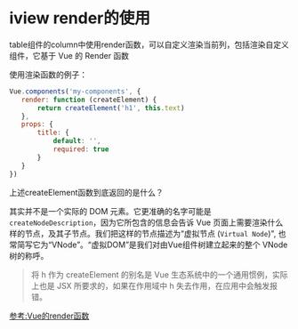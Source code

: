 # iview render的使用
table组件的column中使用render函数，可以自定义渲染当前列，包括渲染自定义组件，它基于 Vue 的 Render 函数

使用渲染函数的例子：
 ```js
 Vue.components('my-components', {
    render: function (createElement) {
        return createElement('h1', this.text)
    },
    props: {
        title: {
            default: '',
            required: true
        }
    }
})
 ```
上述createElement函数到底返回的是什么？

其实并不是一个实际的 DOM 元素。它更准确的名字可能是`createNodeDescription`，因为它所包含的信息会告诉 Vue 页面上需要渲染什么样的节点，及其子节点。我们把这样的节点描述为“虚拟节点 (`Virtual Node`)", 也常简写它为“VNode”。“虚拟DOM”是我们对由Vue组件树建立起来的整个 VNode 树的称呼。

> 将 h 作为 createElement 的别名是 Vue 生态系统中的一个通用惯例，实际上也是 JSX 所要求的，如果在作用域中 h 失去作用，在应用中会触发报错。

 [参考:Vue的render函数](https://www.w3cplus.com/vue/vue-render-function.html)